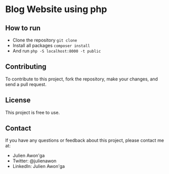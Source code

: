 # Blog Website using php

## How to run
- Clone the repository
`git clone `
- Install all packages
`composer install `
- And run
`php -S localhost:8000 -t public `

## Contributing

To contribute to this project, fork the repository, make your changes, and send a pull request.

## License 
 
This project is free to use.

## Contact

If you have any questions or feedback about this project, please contact me at:

-   Julien Awon'ga
-   Twitter: @julienawon
-   LinkedIn: Julien Awon'ga
